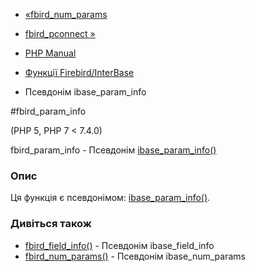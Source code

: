 - [«fbird_num_params](function.fbird-num-params.md)
- [fbird_pconnect »](function.fbird-pconnect.md)

- [PHP Manual](index.md)
- [Функції Firebird/InterBase](ref.ibase.md)
- Псевдонім ibase_param_info

#fbird_param_info

(PHP 5, PHP 7 \< 7.4.0)

fbird_param_info - Псевдонім
[ibase_param_info()](function.ibase-param-info.md)

### Опис

Ця функція є псевдонімом:
[ibase_param_info()](function.ibase-param-info.md).

### Дивіться також

- [fbird_field_info()](function.fbird-field-info.md) - Псевдонім
ibase_field_info
- [fbird_num_params()](function.fbird-num-params.md) - Псевдонім
ibase_num_params
